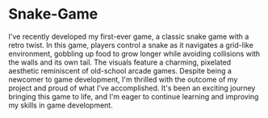 # Snake-Game

I've recently developed my first-ever game, a classic snake game with a retro twist. In this game, players control a snake as it navigates a grid-like environment, gobbling up food to grow longer while avoiding collisions with the walls and its own tail. The visuals feature a charming, pixelated aesthetic reminiscent of old-school arcade games. Despite being a newcomer to game development, I'm thrilled with the outcome of my project and proud of what I've accomplished. It's been an exciting journey bringing this game to life, and I'm eager to continue learning and improving my skills in game development.
